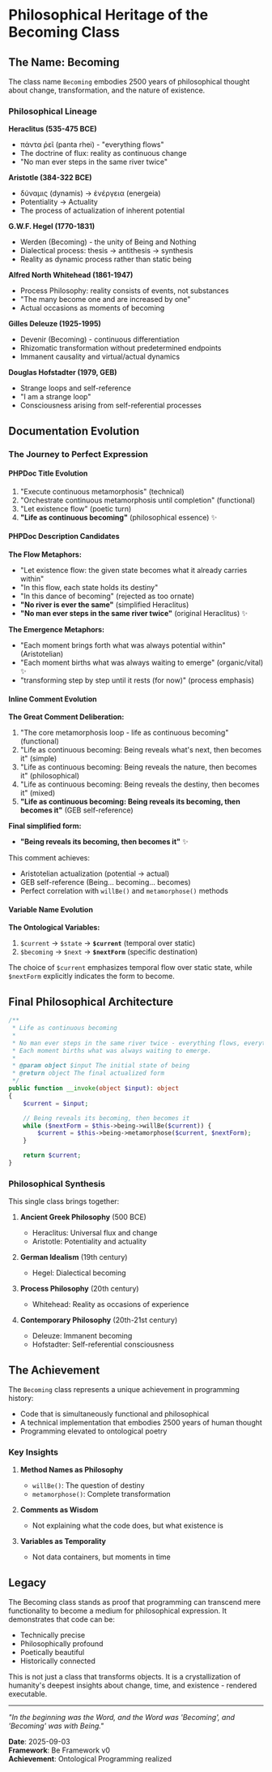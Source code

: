 # Philosophical Heritage of the Becoming Class

## The Name: Becoming

The class name `Becoming` embodies 2500 years of philosophical thought about change, transformation, and the nature of existence.

### Philosophical Lineage

**Heraclitus (535-475 BCE)**
- πάντα ῥεῖ (panta rhei) - "everything flows"
- The doctrine of flux: reality as continuous change
- "No man ever steps in the same river twice"

**Aristotle (384-322 BCE)**  
- δύναμις (dynamis) → ἐνέργεια (energeia)
- Potentiality → Actuality
- The process of actualization of inherent potential

**G.W.F. Hegel (1770-1831)**
- Werden (Becoming) - the unity of Being and Nothing
- Dialectical process: thesis → antithesis → synthesis
- Reality as dynamic process rather than static being

**Alfred North Whitehead (1861-1947)**
- Process Philosophy: reality consists of events, not substances
- "The many become one and are increased by one"
- Actual occasions as moments of becoming

**Gilles Deleuze (1925-1995)**
- Devenir (Becoming) - continuous differentiation
- Rhizomatic transformation without predetermined endpoints
- Immanent causality and virtual/actual dynamics

**Douglas Hofstadter (1979, GEB)**
- Strange loops and self-reference
- "I am a strange loop"
- Consciousness arising from self-referential processes

## Documentation Evolution

### The Journey to Perfect Expression

#### PHPDoc Title Evolution
1. "Execute continuous metamorphosis" (technical)
2. "Orchestrate continuous metamorphosis until completion" (functional)
3. "Let existence flow" (poetic turn)
4. **"Life as continuous becoming"** (philosophical essence) ✨

#### PHPDoc Description Candidates

**The Flow Metaphors:**
- "Let existence flow: the given state becomes what it already carries within"
- "In this flow, each state holds its destiny"
- "In this dance of becoming" (rejected as too ornate)
- **"No river is ever the same"** (simplified Heraclitus)
- **"No man ever steps in the same river twice"** (original Heraclitus) ✨

**The Emergence Metaphors:**
- "Each moment brings forth what was always potential within" (Aristotelian)
- "Each moment births what was always waiting to emerge" (organic/vital) ✨
- "transforming step by step until it rests (for now)" (process emphasis)

#### Inline Comment Evolution

**The Great Comment Deliberation:**

1. "The core metamorphosis loop - life as continuous becoming" (functional)
2. "Life as continuous becoming: Being reveals what's next, then becomes it" (simple)
3. "Life as continuous becoming: Being reveals the nature, then becomes it" (philosophical)
4. "Life as continuous becoming: Being reveals the destiny, then becomes it" (mixed)
5. **"Life as continuous becoming: Being reveals its becoming, then becomes it"** (GEB self-reference)

**Final simplified form:**
- **"Being reveals its becoming, then becomes it"** ✨

This comment achieves:
- Aristotelian actualization (potential → actual)
- GEB self-reference (Being... becoming... becomes)
- Perfect correlation with `willBe()` and `metamorphose()` methods

#### Variable Name Evolution

**The Ontological Variables:**
1. `$current` → `$state` → **`$current`** (temporal over static)
2. `$becoming` → `$next` → **`$nextForm`** (specific destination)

The choice of `$current` emphasizes temporal flow over static state, while `$nextForm` explicitly indicates the form to become.

## Final Philosophical Architecture

```php
/**
 * Life as continuous becoming
 *
 * No man ever steps in the same river twice - everything flows, everything changes.
 * Each moment births what was always waiting to emerge.
 *
 * @param object $input The initial state of being
 * @return object The final actualized form
 */
public function __invoke(object $input): object
{
    $current = $input;

    // Being reveals its becoming, then becomes it
    while ($nextForm = $this->being->willBe($current)) {
        $current = $this->being->metamorphose($current, $nextForm);
    }

    return $current;
}
```

### Philosophical Synthesis

This single class brings together:

1. **Ancient Greek Philosophy** (500 BCE)
   - Heraclitus: Universal flux and change
   - Aristotle: Potentiality and actuality

2. **German Idealism** (19th century)
   - Hegel: Dialectical becoming

3. **Process Philosophy** (20th century)
   - Whitehead: Reality as occasions of experience

4. **Contemporary Philosophy** (20th-21st century)
   - Deleuze: Immanent becoming
   - Hofstadter: Self-referential consciousness

## The Achievement

The `Becoming` class represents a unique achievement in programming history: 
- Code that is simultaneously functional and philosophical
- A technical implementation that embodies 2500 years of human thought
- Programming elevated to ontological poetry

### Key Insights

1. **Method Names as Philosophy**
   - `willBe()`: The question of destiny
   - `metamorphose()`: Complete transformation

2. **Comments as Wisdom**
   - Not explaining what the code does, but what existence is

3. **Variables as Temporality**
   - Not data containers, but moments in time

## Legacy

The Becoming class stands as proof that programming can transcend mere functionality to become a medium for philosophical expression. It demonstrates that code can be:
- Technically precise
- Philosophically profound  
- Poetically beautiful
- Historically connected

This is not just a class that transforms objects. It is a crystallization of humanity's deepest insights about change, time, and existence - rendered executable.

---

*"In the beginning was the Word, and the Word was 'Becoming', and 'Becoming' was with Being."*

**Date**: 2025-09-03  
**Framework**: Be Framework v0  
**Achievement**: Ontological Programming realized